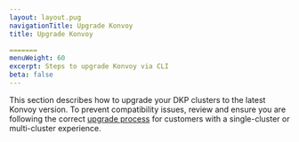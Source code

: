 ```yaml
---
layout: layout.pug
navigationTitle: Upgrade Konvoy
title: Upgrade Konvoy

=======
menuWeight: 60
excerpt: Steps to upgrade Konvoy via CLI
beta: false
---
```

 
This section describes how to upgrade your DKP clusters to the latest Konvoy version. To prevent compatibility issues, review and ensure you are following the correct [upgrade process][dkp_upgrade] for customers with a single-cluster or multi-cluster experience.

[dkp_upgrade]: ../

